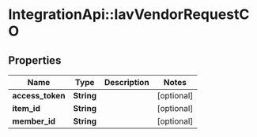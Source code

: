 # IntegrationApi::IavVendorRequestCO

## Properties
Name | Type | Description | Notes
------------ | ------------- | ------------- | -------------
**access_token** | **String** |  | [optional] 
**item_id** | **String** |  | [optional] 
**member_id** | **String** |  | [optional] 


